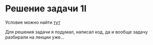 # Решение задачи 1I

Условие можно найти [тут](https://contest.yandex.ru/contest/28699/problems/I/)

Для решения задачи я подумал, написал код, да и вообще задачу разбирали на лекции уже...

